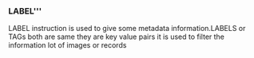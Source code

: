 ### LABEL'''
LABEL instruction is used to give some metadata information.LABELS or TAGs both are same they are key value pairs it is used to filter the information lot of images or records